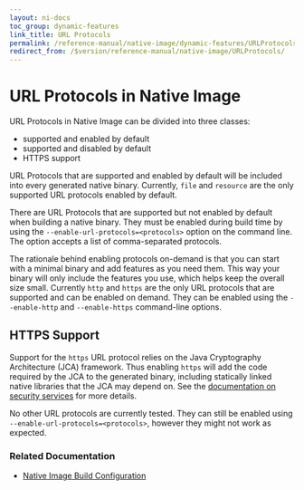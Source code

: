 ```yaml
---
layout: ni-docs
toc_group: dynamic-features
link_title: URL Protocols
permalink: /reference-manual/native-image/dynamic-features/URLProtocols/
redirect_from: /$version/reference-manual/native-image/URLProtocols/
---
```


# URL Protocols in Native Image

URL Protocols in Native Image can be divided into three classes:

* supported and enabled by default
* supported and disabled by default
* HTTPS support

URL Protocols that are supported and enabled by default will be included into every generated native binary.
Currently, `file` and `resource` are the only supported URL protocols enabled by default.

There are URL Protocols that are supported but not enabled by default when building a native binary.
They must be enabled during build time by using the `--enable-url-protocols=<protocols>` option on the command line.
The option accepts a list of comma-separated protocols.

The rationale behind enabling protocols on-demand is that you can start with a minimal binary and add features as you need them.
This way your binary will only include the features you use, which helps keep the overall size small.
Currently `http` and `https` are the only URL protocols that are supported and can be enabled on demand.
They can be enabled using the `--enable-http` and `--enable-https` command-line options.

## HTTPS Support
Support for the `https` URL protocol relies on the Java Cryptography Architecture (JCA) framework.
Thus enabling `https` will add the code required by the JCA to the generated binary, including statically linked native libraries that the JCA may depend on.
See the [documentation on security services](JCASecurityServices.md) for more details.

No other URL protocols are currently tested.
They can still be enabled using `--enable-url-protocols=<protocols>`, however they might not work as expected.

### Related Documentation

- [Native Image Build Configuration](BuildConfiguration.md)